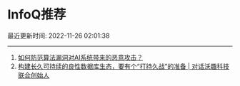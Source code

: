 # InfoQ推荐

最近更新时间: 2022-11-26 02:01:38

--- 
1. [如何防范算法漏洞对AI系统带来的恶意攻击？](https://www.infoq.cn/article/XmlhizwQHwaFbGaa4Orr) 
2. [构建长久可持续的良性数据库生态，要有个“打持久战”的准备 | 对话沃趣科技联合创始人](https://www.infoq.cn/article/yFOt2TMt3059jcveccck) 
